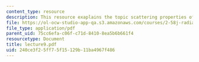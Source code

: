 ```yaml
---
content_type: resource
description: This resource exaplains the topic scattering properties of particulates.
file: https://ol-ocw-studio-app-qa.s3.amazonaws.com/courses/2-58j-radiative-transfer-spring-2006/240ce3f25ff75f15129b11ba4967f486_lecture9.pdf
file_type: application/pdf
parent_uid: 75cc6efa-c06f-c71d-8410-8ea5b6b661f4
resourcetype: Document
title: lecture9.pdf
uid: 240ce3f2-5ff7-5f15-129b-11ba4967f486
---
```

